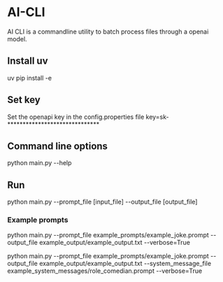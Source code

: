 
# AI-CLI
AI CLI is a commandline utility to batch process files through a openai model. 


## Install uv 

uv pip install -e

## Set key

Set the openapi key in the config.properties file
key=sk-******************************

## Command line options

python main.py --help

## Run 

python main.py --prompt_file [input_file] --output_file [output_file] 

### Example prompts

python main.py --prompt_file example_prompts/example_joke.prompt --output_file  example_output/example_output.txt  --verbose=True

python main.py --prompt_file example_prompts/example_joke.prompt --output_file  example_output/example_output.txt --system_message_file example_system_messages/role_comedian.prompt --verbose=True